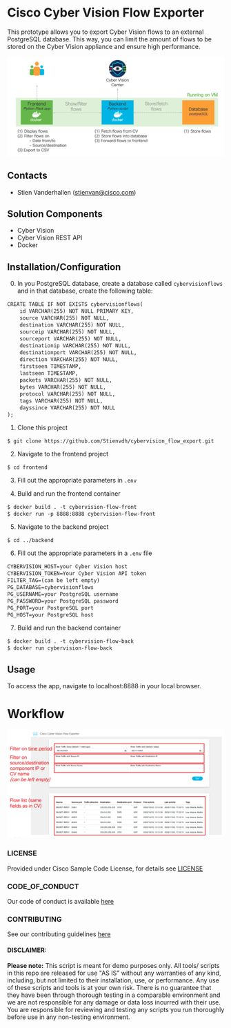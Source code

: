 # Cisco Cyber Vision Flow Exporter
This prototype allows you to export Cyber Vision flows to an external PostgreSQL database. This way, you can limit the amount of flows to be stored on the Cyber Vision appliance and ensure high performance.

![](/IMAGES/workflow.png)

## Contacts
* Stien Vanderhallen (stienvan@cisco.com)

## Solution Components
* Cyber Vision
* Cyber Vision REST API
* Docker

## Installation/Configuration

0. In you PostgreSQL database, create a database called `cybervisionflows` and in that database, create the following table:

```
CREATE TABLE IF NOT EXISTS cybervisionflows(
    id VARCHAR(255) NOT NULL PRIMARY KEY,
    source VARCHAR(255) NOT NULL,
    destination VARCHAR(255) NOT NULL,
    sourceip VARCHAR(255) NOT NULL,
    sourceport VARCHAR(255) NOT NULL,
    destinationip VARCHAR(255) NOT NULL,
    destinationport VARCHAR(255) NOT NULL,
    direction VARCHAR(255) NOT NULL,
    firstseen TIMESTAMP,
    lastseen TIMESTAMP,
    packets VARCHAR(255) NOT NULL,
    bytes VARCHAR(255) NOT NULL,
    protocol VARCHAR(255) NOT NULL,
    tags VARCHAR(255) NOT NULL,
    dayssince VARCHAR(255) NOT NULL
);
```

1. Clone this project

```
$ git clone https://github.com/Stienvdh/cybervision_flow_export.git
```

2. Navigate to the frontend project

```
$ cd frontend
```

3. Fill out the appropriate parameters in `.env`

4. Build and run the frontend container

```
$ docker build . -t cybervision-flow-front
$ docker run -p 8888:8888 cybervision-flow-front
```

5. Navigate to the backend project

```
$ cd ../backend
```

6. Fill out the appropriate parameters in a `.env` file

```
CYBERVISION_HOST=your Cyber Vision host
CYBERVISION_TOKEN=Your Cyber Vision API token
FILTER_TAG=(can be left empty)
PG_DATABASE=cybervisionflows
PG_USERNAME=your PostgreSQL username
PG_PASSWORD=your PostgreSQL password
PG_PORT=your PostgreSQL port
PG_HOST=your PostgreSQL host
```
 
7. Build and run the backend container

```
$ docker build . -t cybervision-flow-back
$ docker run cybervision-flow-back
```

## Usage
To access the app, navigate to localhost:8888 in your local browser.


# Workflow

![](/IMAGES/usage.png)

### LICENSE

Provided under Cisco Sample Code License, for details see [LICENSE](LICENSE.md)

### CODE_OF_CONDUCT

Our code of conduct is available [here](CODE_OF_CONDUCT.md)

### CONTRIBUTING

See our contributing guidelines [here](CONTRIBUTING.md)

#### DISCLAIMER:
<b>Please note:</b> This script is meant for demo purposes only. All tools/ scripts in this repo are released for use "AS IS" without any warranties of any kind, including, but not limited to their installation, use, or performance. Any use of these scripts and tools is at your own risk. There is no guarantee that they have been through thorough testing in a comparable environment and we are not responsible for any damage or data loss incurred with their use.
You are responsible for reviewing and testing any scripts you run thoroughly before use in any non-testing environment.
